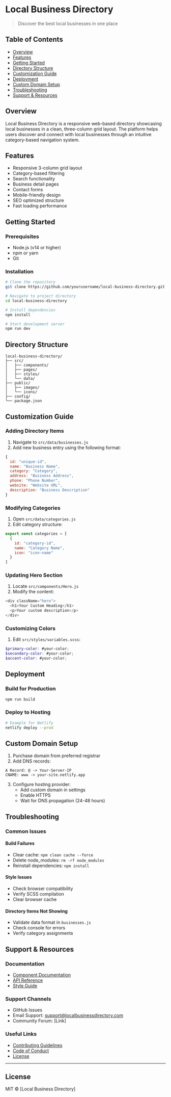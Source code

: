 # Local Business Directory

> Discover the best local businesses in one place

## Table of Contents
- [Overview](#overview)
- [Features](#features)
- [Getting Started](#getting-started)
- [Directory Structure](#directory-structure)
- [Customization Guide](#customization-guide)
- [Deployment](#deployment)
- [Custom Domain Setup](#custom-domain-setup)
- [Troubleshooting](#troubleshooting)
- [Support & Resources](#support--resources)

## Overview
Local Business Directory is a responsive web-based directory showcasing local businesses in a clean, three-column grid layout. The platform helps users discover and connect with local businesses through an intuitive category-based navigation system.

## Features
- Responsive 3-column grid layout
- Category-based filtering
- Search functionality
- Business detail pages
- Contact forms
- Mobile-friendly design
- SEO optimized structure
- Fast loading performance

## Getting Started

### Prerequisites
- Node.js (v14 or higher)
- npm or yarn
- Git

### Installation
```bash
# Clone the repository
git clone https://github.com/yourusername/local-business-directory.git

# Navigate to project directory
cd local-business-directory

# Install dependencies
npm install

# Start development server
npm run dev
```

## Directory Structure
```
local-business-directory/
├── src/
│   ├── components/
│   ├── pages/
│   ├── styles/
│   └── data/
├── public/
│   ├── images/
│   └── icons/
├── config/
└── package.json
```

## Customization Guide

### Adding Directory Items
1. Navigate to `src/data/businesses.js`
2. Add new business entry using the following format:
```javascript
{
  id: "unique-id",
  name: "Business Name",
  category: "Category",
  address: "Business Address",
  phone: "Phone Number",
  website: "Website URL",
  description: "Business Description"
}
```

### Modifying Categories
1. Open `src/data/categories.js`
2. Edit category structure:
```javascript
export const categories = [
  {
    id: "category-id",
    name: "Category Name",
    icon: "icon-name"
  }
]
```

### Updating Hero Section
1. Locate `src/components/Hero.js`
2. Modify the content:
```javascript
<div className="hero">
  <h1>Your Custom Heading</h1>
  <p>Your custom description</p>
</div>
```

### Customizing Colors
1. Edit `src/styles/variables.scss`:
```scss
$primary-color: #your-color;
$secondary-color: #your-color;
$accent-color: #your-color;
```

## Deployment

### Build for Production
```bash
npm run build
```

### Deploy to Hosting
```bash
# Example for Netlify
netlify deploy --prod
```

## Custom Domain Setup

1. Purchase domain from preferred registrar
2. Add DNS records:
```
A Record: @ -> Your-Server-IP
CNAME: www -> your-site.netlify.app
```
3. Configure hosting provider:
   - Add custom domain in settings
   - Enable HTTPS
   - Wait for DNS propagation (24-48 hours)

## Troubleshooting

### Common Issues

#### Build Failures
- Clear cache: `npm clean cache --force`
- Delete node_modules: `rm -rf node_modules`
- Reinstall dependencies: `npm install`

#### Style Issues
- Check browser compatibility
- Verify SCSS compilation
- Clear browser cache

#### Directory Items Not Showing
- Validate data format in `businesses.js`
- Check console for errors
- Verify category assignments

## Support & Resources

### Documentation
- [Component Documentation](docs/components.md)
- [API Reference](docs/api.md)
- [Style Guide](docs/style-guide.md)

### Support Channels
- GitHub Issues
- Email Support: support@localbusinessdirectory.com
- Community Forum: [Link]

### Useful Links
- [Contributing Guidelines](CONTRIBUTING.md)
- [Code of Conduct](CODE_OF_CONDUCT.md)
- [License](LICENSE.md)

---

## License
MIT © [Local Business Directory]